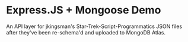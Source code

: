 # Express.JS + Mongoose Demo

An API layer for jkingsman's Star-Trek-Script-Programmatics JSON files after they've been re-schema'd and uploaded to MongoDB Atlas.
